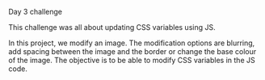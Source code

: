Day 3 challenge

This challenge was all about updating CSS variables using JS.

In this project, we modify an image. The modification options are blurring, add spacing between the image and the border or change the base colour of the image. The objective is to be able to modify CSS variables in the JS code.
